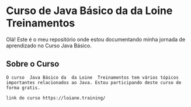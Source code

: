 # Curso de Java Básico da  da Loine Treinamentos

Olá! Este é o meu repositório onde estou documentando minha jornada de aprendizado no Curso Java Básico.

## Sobre o Curso

    O curso  Java Básico da  da Loine  Treinamentos tem vários tópicos importantes relacionados ao Java. Estou participando deste curso de forma gratis.

    link do curso https://loiane.training/